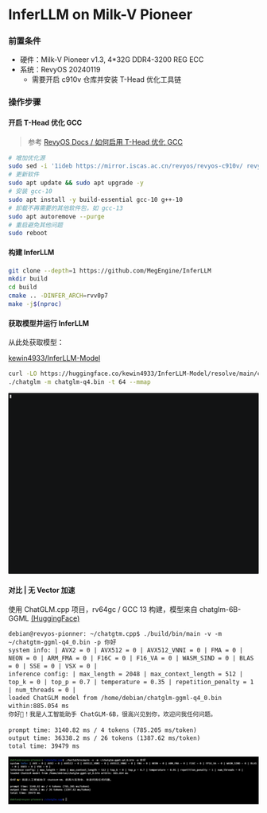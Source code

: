 # InferLLM on Milk-V Pioneer

### 前置条件

- 硬件：Milk-V Pioneer v1.3, 4*32G DDR4-3200 REG ECC
- 系统：RevyOS 20240119
    - 需要开启 c910v 仓库并安装 T-Head 优化工具链

### 操作步骤

#### 开启 T-Head 优化 GCC

> 参考 [RevyOS Docs / 如何启用 T-Head 优化 GCC](https://revyos.github.io/docs/build/debian/enable_optimization_gcc/)

```bash
# 增加优化源
sudo sed -i '1ideb https://mirror.iscas.ac.cn/revyos/revyos-c910v/ revyos-c910v main' /etc/apt/sources.list
# 更新软件
sudo apt update && sudo apt upgrade -y
# 安装 gcc-10
sudo apt install -y build-essential gcc-10 g++-10
# 卸载不再需要的其他软件包，如 gcc-13
sudo apt autoremove --purge
# 重启避免其他问题
sudo reboot
```

#### 构建 InferLLM

```bash
git clone --depth=1 https://github.com/MegEngine/InferLLM
mkdir build
cd build
cmake .. -DINFER_ARCH=rvv0p7
make -j$(nproc)
```

#### 获取模型并运行 InferLLM

从此处获取模型：

[kewin4933/InferLLM-Model](https://huggingface.co/kewin4933/InferLLM-Model/tree/main)

```bash
curl -LO https://huggingface.co/kewin4933/InferLLM-Model/resolve/main/chatglm-q4.bin?download=true
./chatglm -m chatglm-q4.bin -t 64 --mmap
```

[![asciicast](./inferllm.gif)](https://asciinema.org/a/G08ElLBG1BNBLCdJFSz0Nfp3I)

#### 对比 | 无 Vector 加速

使用 ChatGLM.cpp 项目，rv64gc / GCC 13 构建，模型来自 chatglm-6B-GGML [(HuggingFace)](https://huggingface.co/Xorbits/chatglm-6B-GGML/blob/main/chatglm-ggml-q4_0.bin)

```log
debian@revyos-pionner: ~/chatgtm.cpp$ ./build/bin/main -v -m ~/chatgtm-ggml-q4_0.bin -p 你好
system info: | AVX2 = 0 | AVX512 = 0 | AVX512_VNNI = 0 | FMA = 0 | NEON = 0 | ARM_FMA = 0 | F16C = 0 | F16_VA = 0 | WASM_SIND = 0 | BLAS = 0 | SSE = 0 | VSX = 0 |
inference config: | max_length = 2048 | max_context_length = 512 | top_k = 0 | top_p = 0.7 | temperature = 0.35 | repetition_penalty = 1 | num_threads = 0 |
loaded ChatGLM model from /home/debian/chatglm-ggml-q4_0.bin within:885.054 ms
你好👋！我是人工智能助手 ChatGLM-6B，很高兴见到你，欢迎问我任何问题。

prompt time: 3140.82 ms / 4 tokens (785.205 ms/token)
output time: 36338.2 ms / 26 tokens (1387.62 ms/token)
total time: 39479 ms
```

![ChatGLM.cpp No Vector](./chatglm.png)
